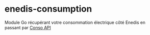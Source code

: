 # enedis-consumption
Module Go récupérant votre consommation électrique côté Enedis en passant par [Conso API](https://conso.boris.sh/)
